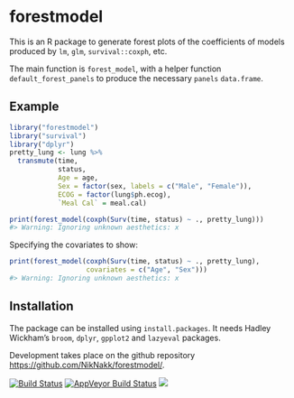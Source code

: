 
<!-- README.md is generated from README.Rmd. Please edit that file -->

# forestmodel

This is an R package to generate forest plots of the coefficients of
models produced by `lm`, `glm`, `survival::coxph`, etc.

The main function is `forest_model`, with a helper function
`default_forest_panels` to produce the necessary `panels` `data.frame`.

## Example

``` r
library("forestmodel")
library("survival")
library("dplyr")
pretty_lung <- lung %>%
  transmute(time,
            status,
            Age = age,
            Sex = factor(sex, labels = c("Male", "Female")),
            ECOG = factor(lung$ph.ecog),
            `Meal Cal` = meal.cal)

print(forest_model(coxph(Surv(time, status) ~ ., pretty_lung)))
#> Warning: Ignoring unknown aesthetics: x
```

Specifying the covariates to show:

``` r
print(forest_model(coxph(Surv(time, status) ~ ., pretty_lung), 
                   covariates = c("Age", "Sex")))
#> Warning: Ignoring unknown aesthetics: x
```

## Installation

The package can be installed using `install.packages`. It needs Hadley
Wickham’s `broom`, `dplyr`, `gpplot2` and `lazyeval` packages.

Development takes place on the github repository
<https://github.com/NikNakk/forestmodel/>.

[![Build
Status](https://travis-ci.org/NikNakk/forestmodel.svg?branch=master)](https://travis-ci.org/NikNakk/forestmodel)
[![AppVeyor Build
Status](https://ci.appveyor.com/api/projects/status/github/NikNakk/forestmodel?branch=master&svg=true)](https://ci.appveyor.com/project/NikNakk/forestmodel)
[![](http://cranlogs.r-pkg.org/badges/grand-total/forestmodel?color=blue)](https://cran.r-project.org/package=forestmodel)
